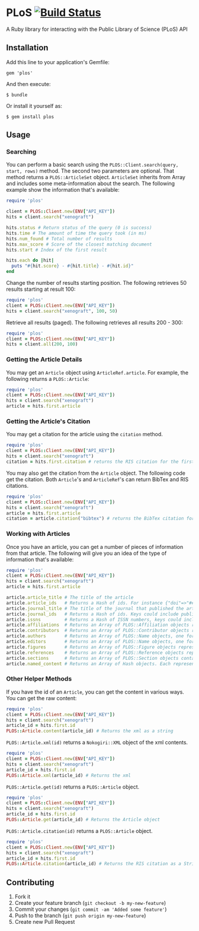 # PLoS [![Build Status](https://travis-ci.org/cpetersen/plos.png?branch=master)](https://travis-ci.org/cpetersen/plos)

A Ruby library for interacting with the Public Library of Science (PLoS) API

## Installation

Add this line to your application's Gemfile:

    gem 'plos'

And then execute:

    $ bundle

Or install it yourself as:

    $ gem install plos

## Usage

### Searching

You can perform a basic search using the ```PLOS::Client.search(query, start, rows)``` method. The second two parameters are optional. That method returns a ```PLOS::ArticleSet``` object. ```ArticleSet``` inherits from Array and includes some meta-information about the search. The following example show the information that's available:

```ruby
require 'plos'

client = PLOS::Client.new(ENV["API_KEY"])
hits = client.search("xenograft")

hits.status # Return status of the query (0 is success)
hits.time # The amount of time the query took (in ms)
hits.num_found # Total number of results
hits.max_score # Score of the closest matching document
hits.start # Index of the first result

hits.each do |hit|
  puts "#{hit.score} - #{hit.title} - #{hit.id}"
end
```

Change the number of results starting position. The following retrieves 50 results starting at result 100:

```ruby
require 'plos'
client = PLOS::Client.new(ENV["API_KEY"])
hits = client.search("xenograft", 100, 50)
```

Retrieve all results (paged). The following retrieves all results 200 - 300:

```ruby
require 'plos'
client = PLOS::Client.new(ENV["API_KEY"])
hits = client.all(200, 100)
```

### Getting the Article Details

You may get an ```Article``` object using ```ArticleRef.article```. For example, the following returns a ```PLOS::Article```:

```ruby
require 'plos'
client = PLOS::Client.new(ENV["API_KEY"])
hits = client.search("xenograft")
article = hits.first.article
```

### Getting the Article's Citation

You may get a citation for the article using the ```citation``` method.

```ruby
require 'plos'
client = PLOS::Client.new(ENV["API_KEY"])
hits = client.search("xenograft")
citation = hits.first.citation # returns the RIS citation for the first ArticleRef
```

You may also get the citation from the ```Article``` object. The following code get the citation. Both ```Article```'s and ```ArticleRef```'s can return BibTex and RIS citations.

```ruby
require 'plos'
client = PLOS::Client.new(ENV["API_KEY"])
hits = client.search("xenograft")
article = hits.first.article
citation = article.citation("bibtex") # returns the BibTex citation for the Article
```

### Working with Articles

Once you have an article, you can get a number of pieces of information from that article. The following will give you an idea of the type of information that's available:

```ruby
require 'plos'
client = PLOS::Client.new(ENV["API_KEY"])
hits = client.search("xenograft")
article = hits.first.article

article.article_title # The title of the article
article.article_ids   # Returns a Hash of ids. For instance {"doi"=>"##.###/journal.pxxx.###", "publisher-id"=>"###-ABC-###"} 
article.journal_title # The title of the journal that published the article
article.journal_ids   # Returns a Hash of ids. Keys could include publisher-id, publisher, allenpress-id, nlm-ta, pmc, etc.
article.issns         # Returns a Hash of ISSN numbers, keys could include ppub or epub among others.
article.affiliations  # Returns an Array of PLOS::Affiliation objects representing the organizations involved in this research.
article.contributors  # Returns an Array of PLOS::Contributor objects representing all the people involved in this research, including authors and editors.
article.authors       # Returns an Array of PLOS::Name objects, one for each author of this research
article.editors       # Returns an Array of PLOS::Name objects, one for each editor of this research
article.figures       # Returns an Array of PLOS::Figure objects representing the figures in this article.
article.references    # Returns an Array of PLOS::Reference objects representing all the articles this article references.
article.sections      # Returns an Array of PLOS::Section objects containing the actual content of the article.
article.named_content # Returns an Array of Hash objects. Each representing a piece of "named-content". Named content is often used to separate genes from other text.
```

### Other Helper Methods

If you have the id of an ```Article```, you can get the content in various ways. You can get the raw content:

```ruby
require 'plos'
client = PLOS::Client.new(ENV["API_KEY"])
hits = client.search("xenograft")
article_id = hits.first.id
PLOS::Article.content(article_id) # Returns the xml as a string
```

```PLOS::Article.xml(id)``` returns a ```Nokogiri::XML``` object of the xml contents.

```ruby
require 'plos'
client = PLOS::Client.new(ENV["API_KEY"])
hits = client.search("xenograft")
article_id = hits.first.id
PLOS::Article.xml(article_id) # Returns the xml
```

```PLOS::Article.get(id)``` returns a ```PLOS::Article``` object.

```ruby
require 'plos'
client = PLOS::Client.new(ENV["API_KEY"])
hits = client.search("xenograft")
article_id = hits.first.id
PLOS::Article.get(article_id) # Returns the Article object
```

```PLOS::Article.citation(id)``` returns a ```PLOS::Article``` object.

```ruby
require 'plos'
client = PLOS::Client.new(ENV["API_KEY"])
hits = client.search("xenograft")
article_id = hits.first.id
PLOS::Article.citation(article_id) # Returns the RIS citation as a String (could pass "BibTex" as the second parameter to get the BibTex format)
```

## Contributing

1. Fork it
2. Create your feature branch (`git checkout -b my-new-feature`)
3. Commit your changes (`git commit -am 'Added some feature'`)
4. Push to the branch (`git push origin my-new-feature`)
5. Create new Pull Request
